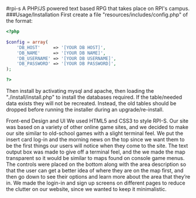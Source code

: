 #rpi-s
A PHP/JS powered text based RPG that takes place on RPI's campus.
###Usage/Installation
First create a file "resources/includes/config.php" of the format:
````php
<?php

$config = array(
    'DB_HOST'     => '[YOUR DB HOST]',
    'DB_NAME'	  => '[YOUR DB NAME]',
    'DB_USERNAME' => '[YOUR DB USERNAME]',
    'DB_PASSWORD' => '[YOUR DB PASSWORD]',
);

?>
````
Then install by activating mysql and apache, then loading the "./install/install.php" to install the databases required. If the table/needed data exists they will not be recreated. Instead, the old tables should be dropped before running the installer during an upgrade/re-install.


Front-end Design and UI
We used HTML5 and CSS3 to style RPI-S. Our site was based on a variety of other online game sites, and we decided to make our site similar to old-school games with a slight terminal feel. We put the insert card log-in and the morning news on the top since we want them to be the first things our users will notice when they come to the site. The text output box was made to give off a terminal feel, and the we made the map transparent so it would be similar to maps found on console game menus. The controls were placed on the bottom along with the area description so that the user can get a better idea of where they are on the map first, and then go down to see their options and learn more about the area that they’re in. We made the login-in and sign up screens on different pages to reduce the clutter on our website, since we wanted to keep it minimalistic.
